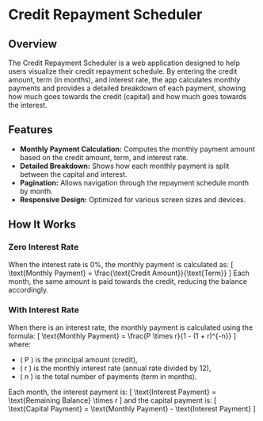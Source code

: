 # Credit Repayment Scheduler

## Overview

The Credit Repayment Scheduler is a web application designed to help users visualize their credit repayment schedule. By entering the credit amount, term (in months), and interest rate, the app calculates monthly payments and provides a detailed breakdown of each payment, showing how much goes towards the credit (capital) and how much goes towards the interest.

## Features

- **Monthly Payment Calculation:** Computes the monthly payment amount based on the credit amount, term, and interest rate.
- **Detailed Breakdown:** Shows how each monthly payment is split between the capital and interest.
- **Pagination:** Allows navigation through the repayment schedule month by month.
- **Responsive Design:** Optimized for various screen sizes and devices.

## How It Works

### Zero Interest Rate

When the interest rate is 0%, the monthly payment is calculated as:
\[
\text{Monthly Payment} = \frac{\text{Credit Amount}}{\text{Term}}
\]
Each month, the same amount is paid towards the credit, reducing the balance accordingly.

### With Interest Rate

When there is an interest rate, the monthly payment is calculated using the formula:
\[
\text{Monthly Payment} = \frac{P \times r}{1 - (1 + r)^{-n}}
\]
where:

- \( P \) is the principal amount (credit),
- \( r \) is the monthly interest rate (annual rate divided by 12),
- \( n \) is the total number of payments (term in months).

Each month, the interest payment is:
\[
\text{Interest Payment} = \text{Remaining Balance} \times r
\]
and the capital payment is:
\[
\text{Capital Payment} = \text{Monthly Payment} - \text{Interest Payment}
\]
